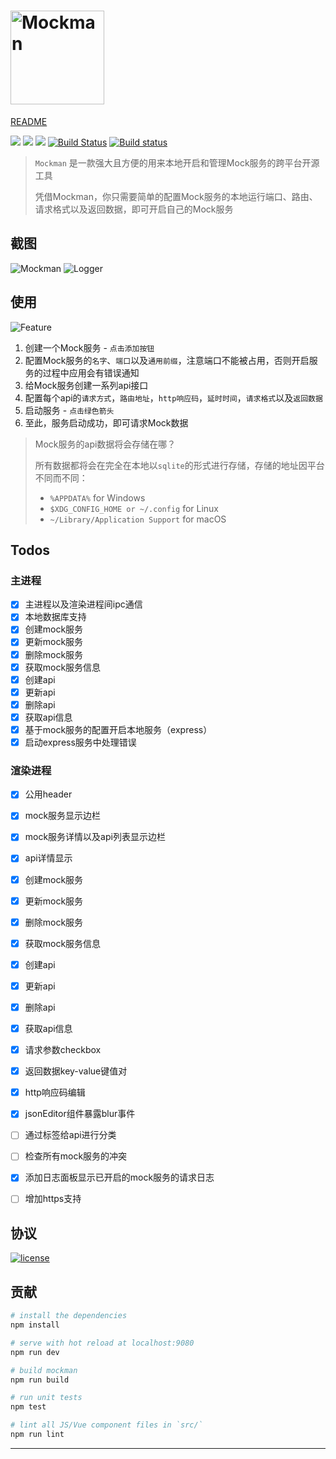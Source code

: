 # <img alt="Mockman" width="150" height="150" src="http://orhcxc3kd.bkt.clouddn.com/256x256.png"/>

[README](./README.md)

![](https://img.shields.io/github/repo-size/lancegin/mockman.svg)
![](https://img.shields.io/github/release/lancegin/mockman.svg)
![](https://img.shields.io/github/last-commit/lancegin/mockman.svg)
[![Build Status](https://travis-ci.org/LanceGin/Mockman.svg?branch=master)](https://travis-ci.org/LanceGin/Mockman)
[![Build status](https://ci.appveyor.com/api/projects/status/9hktw5nvhbh44wtm?svg=true)](https://ci.appveyor.com/project/LanceGin/mockman)

> `Mockman` 是一款强大且方便的用来本地开启和管理Mock服务的跨平台开源工具
> 
> 凭借Mockman，你只需要简单的配置Mock服务的本地运行端口、路由、请求格式以及返回数据，即可开启自己的Mock服务

## 截图

![Mockman](https://i.loli.net/2018/11/03/5bdd4dd2bf440.png)
![Logger](https://i.loli.net/2018/11/03/5bdd4deac142f.png)

## 使用

![Feature](http://orhcxc3kd.bkt.clouddn.com/mockman-preview.jpg)

1. 创建一个Mock服务 - `点击添加按钮`
2. 配置Mock服务的`名字`、`端口`以及`通用前缀`，注意端口不能被占用，否则开启服务的过程中应用会有错误通知
3. 给Mock服务创建一系列api接口
4. 配置每个api的`请求方式`，`路由地址`，`http响应码`，`延时时间`，`请求格式`以及`返回数据`
5. 启动服务 - `点击绿色箭头`
6. 至此，服务启动成功，即可请求Mock数据

> Mock服务的api数据将会存储在哪？
> 
> 所有数据都将会在完全在本地以`sqlite`的形式进行存储，存储的地址因平台不同而不同：
> 
> * `%APPDATA%`  for Windows
> * `$XDG_CONFIG_HOME or ~/.config` for Linux
> * `~/Library/Application Support` for macOS

## Todos

### 主进程

- [x] 主进程以及渲染进程间ipc通信
- [x] 本地数据库支持
- [x] 创建mock服务
- [x] 更新mock服务
- [x] 删除mock服务
- [x] 获取mock服务信息
- [x] 创建api
- [x] 更新api
- [x] 删除api
- [x] 获取api信息
- [x] 基于mock服务的配置开启本地服务（express）
- [x] 启动express服务中处理错误

### 渲染进程

- [x] 公用header
- [x] mock服务显示边栏
- [x] mock服务详情以及api列表显示边栏
- [x] api详情显示
- [x] 创建mock服务
- [x] 更新mock服务
- [x] 删除mock服务
- [x] 获取mock服务信息
- [x] 创建api
- [x] 更新api
- [x] 删除api
- [x] 获取api信息
- [x] 请求参数checkbox
- [x] 返回数据key-value键值对
- [x] http响应码编辑
- [x] jsonEditor组件暴露blur事件
- [ ] 通过标签给api进行分类
- [ ] 检查所有mock服务的冲突
- [x] 添加日志面板显示已开启的mock服务的请求日志
- [ ] 增加https支持



## 协议

[![license](https://img.shields.io/github/license/lancegin/mockman.svg)]()

## 贡献

``` bash
# install the dependencies 
npm install

# serve with hot reload at localhost:9080
npm run dev 

# build mockman
npm run build

# run unit tests
npm test 

# lint all JS/Vue component files in `src/`
npm run lint 

```

---
